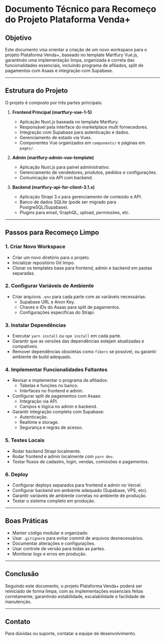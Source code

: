 # Documento Técnico para Recomeço do Projeto Plataforma Venda+

## Objetivo
Este documento visa orientar a criação de um novo workspace para o projeto Plataforma Venda+, baseado no template Martfury Vue.js, garantindo uma implementação limpa, organizada e correta das funcionalidades essenciais, incluindo programa de afiliados, split de pagamentos com Asaas e integração com Supabase.

---

## Estrutura do Projeto

O projeto é composto por três partes principais:

1. **Frontend Principal (martfury-vue-1-5)**
   - Aplicação Nuxt.js baseada no template Martfury.
   - Responsável pela interface do marketplace multi fornecedores.
   - Integração com Supabase para autenticação e dados.
   - Gerenciamento de estado via Vuex.
   - Componentes Vue organizados em `components/` e páginas em `pages/`.

2. **Admin (martfury-admin-vue-template)**
   - Aplicação Nuxt.js para painel administrativo.
   - Gerenciamento de vendedores, produtos, pedidos e configurações.
   - Comunicação via API com backend.

3. **Backend (martfury-api-for-client-3.1.x)**
   - Aplicação Strapi 3.x para gerenciamento de conteúdo e API.
   - Banco de dados SQLite (pode ser migrado para PostgreSQL/Supabase).
   - Plugins para email, GraphQL, upload, permissões, etc.

---

## Passos para Recomeço Limpo

### 1. Criar Novo Workspace

- Criar um novo diretório para o projeto.
- Inicializar repositório Git limpo.
- Clonar os templates base para frontend, admin e backend em pastas separadas.

### 2. Configurar Variáveis de Ambiente

- Criar arquivos `.env` para cada parte com as variáveis necessárias:
  - Supabase URL e Anon Key.
  - Chaves e IDs do Asaas para split de pagamentos.
  - Configurações específicas do Strapi.

### 3. Instalar Dependências

- Executar `yarn install` ou `npm install` em cada parte.
- Garantir que as versões das dependências estejam atualizadas e compatíveis.
- Remover dependências obsoletas como `fibers` se possível, ou garantir ambiente de build adequado.

### 4. Implementar Funcionalidades Faltantes

- Revisar e implementar o programa de afiliados:
  - Tabelas e funções no banco.
  - Interfaces no frontend e admin.
- Configurar split de pagamentos com Asaas:
  - Integração via API.
  - Campos e lógica no admin e backend.
- Garantir integração completa com Supabase:
  - Autenticação.
  - Realtime e storage.
  - Segurança e regras de acesso.

### 5. Testes Locais

- Rodar backend Strapi localmente.
- Rodar frontend e admin localmente com `yarn dev`.
- Testar fluxos de cadastro, login, vendas, comissões e pagamentos.

### 6. Deploy

- Configurar deploys separados para frontend e admin no Vercel.
- Configurar backend em ambiente adequado (Supabase, VPS, etc).
- Garantir variáveis de ambiente corretas no ambiente de produção.
- Testar o sistema completo em produção.

---

## Boas Práticas

- Manter código modular e organizado.
- Usar `.gitignore` para evitar commit de arquivos desnecessários.
- Documentar alterações e configurações.
- Usar controle de versão para todas as partes.
- Monitorar logs e erros em produção.

---

## Conclusão

Seguindo este documento, o projeto Plataforma Venda+ poderá ser reiniciado de forma limpa, com as implementações essenciais feitas corretamente, garantindo estabilidade, escalabilidade e facilidade de manutenção.

---

## Contato

Para dúvidas ou suporte, contatar a equipe de desenvolvimento.